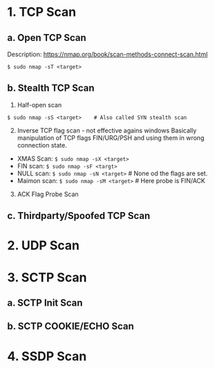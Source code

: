# 1. TCP Scan

## a. Open TCP Scan

Description:
https://nmap.org/book/scan-methods-connect-scan.html

```console
$ sudo nmap -sT <target>
```

## b. Stealth TCP Scan

1. Half-open scan
```console
$ sudo nmap -sS <target> 	# Also called SYN stealth scan
```

2. Inverse TCP flag scan - not effective agains windows
Basically manipulation of TCP flags FIN/URG/PSH and using them in wrong connection state.
* XMAS Scan: `$ sudo nmap -sX <target>`
* FIN scan: `$ sudo nmap -sF <targt>`
* NULL scan: `$ sudo nmap -sN <target>` # None od the flags are set.
* Maimon scan: `$ sudo nmap -sM <target>` # Here probe is FIN/ACK

3. ACK Flag Probe Scan

## c. Thirdparty/Spoofed TCP Scan 

# 2. UDP Scan

# 3. SCTP Scan

## a. SCTP Init Scan

## b. SCTP COOKIE/ECHO Scan

# 4. SSDP Scan